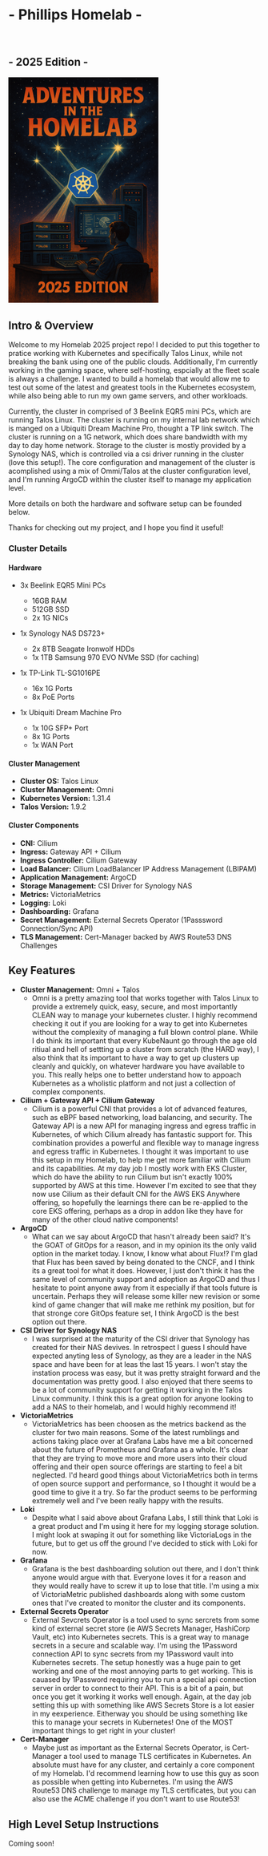 <p align="center">
    <h1> - Phillips Homelab - </h1><br>
    <h2> - 2025 Edition - </h2>
  <img src="https://raw.githubusercontent.com/alverezyari/phillips-homelab/main/img/homelab.png" alt="Phillips Homelab 2025" width="300"/>
</p>

## Intro & Overview

Welcome to my Homelab 2025 project repo! I decided to put this together to pratice working with Kubernetes and specifically Talos Linux, while not breaking the bank using one of the public clouds. Additionally, I'm currently working in the gaming space, where self-hosting, espcially at the fleet scale is always a challenge. I wanted to build a homelab that would allow me to test out some of the latest and greatest tools in the Kubernetes ecosystem, while also being able to run my own game servers, and other workloads.

Currently, the cluster in comprised of 3 Beelink EQR5 mini PCs, which are running Talos Linux. The cluster is running on my internal lab network which is manged on a Ubiquiti Dream Machine Pro, thought a TP link switch. The cluster is running on a 1G network, which does share bandwidth with my day to day home network. Storage to the cluster is mostly provided by a Synology NAS, which is controlled via a csi driver running in the cluster (love this setup!). The core configuration and management of the cluster is acomplished using a mix of Ommi/Talos at the cluster configuration level, and I'm running ArgoCD within the cluster itself to manage my application level.

More details on both the hardware and software setup can be founded below.

Thanks for checking out my project, and I hope you find it useful!

### Cluster Details

#### Hardware

- 3x Beelink EQR5 Mini PCs
    - 16GB RAM
    - 512GB SSD
    - 2x 1G NICs

- 1x Synology NAS DS723+
    - 2x 8TB Seagate Ironwolf HDDs
    - 1x 1TB Samsung 970 EVO NVMe SSD (for caching)

- 1x TP-Link TL-SG1016PE
    - 16x 1G Ports
    - 8x PoE Ports

- 1x Ubiquiti Dream Machine Pro
    - 1x 10G SFP+ Port
    - 8x 1G Ports
    - 1x WAN Port

#### Cluster Management

- **Cluster OS:** Talos Linux
- **Cluster Management:** Omni
- **Kubernetes Version:** 1.31.4
- **Talos Version:** 1.9.2

#### Cluster Components

- **CNI:** Cilium
- **Ingress:** Gateway API + Cilium
- **Ingress Controller:** Cilium Gateway
- **Load Balancer:** Cilium LoadBalancer IP Address Management (LBIPAM)
- **Application Management:** ArgoCD
- **Storage Management:** CSI Driver for Synology NAS
- **Metrics:** VictoriaMetrics
- **Logging:** Loki
- **Dashboarding:** Grafana
- **Secret Management:** External Secrets Operator (1Passsword Connection/Sync API)
- **TLS Management:** Cert-Manager backed by AWS Route53 DNS Challenges


## Key Features

- **Cluster Management:** Omni + Talos
    - Omni is a pretty amazing tool that works together with Talos Linux to provide a extremely quick, easy, secure, and most importantly CLEAN way to manage your kubernetes cluster. I highly recommend checking it out if you are looking for a way to get into Kubernetes without the complexity of managing a full blown control plane. While I do think its important that every KubeNaunt go through the age old ritiual and hell of settting up a cluster from scratch (the HARD way), I also think that its important to have a way to get up clusters up cleanly and quickly, on whatever hardware you have available to you. This really helps one to better understand how to appoach Kubernetes as a wholistic platform and not just a collection of complex components.
- **Cilium + Gateway API + Cilium Gateway**
    - Cilium is a powerful CNI that provides a lot of advanced features, such as eBPF based networking, load balancing, and security. The Gateway API is a new API for managing ingress and egress traffic in Kubernetes, of which Cilium already has fantastic support for. This combination provides a powerful and flexible way to manage ingress and egress traffic in Kubernetes. I thought it was important to use this setup in my Homelab, to help me get more familiar with Cilium and its capabilities. At my day job I mostly work with EKS Cluster, which do have the ability to run Cilium but isn't exactly 100% supported by AWS at this time. However I'm excited to see that they now use Cilium as their default CNI for the AWS EKS Anywhere offering, so hopefully the learnings there can be re-applied to the core EKS offering, perhaps as a drop in addon like they have for many of the other cloud native components!
- **ArgoCD**
    - What can we say about ArgoCD that hasn't already been said? It's the GOAT of GitOps for a reason, and in my opinion its the only valid option in the market today. I know, I know what about Flux!? I'm glad that Flux has been saved by being donated to the CNCF, and I think its a great tool for what it does. However, I just don't think it has the same level of community support and adoption as ArgoCD and thus I hesitate to point anyone away from it especially if that tools future is uncertain. Perhaps they will release some killer new revision or some kind of game changer that will make me rethink my position, but for that stronge core GitOps feature set, I think ArgoCD is the best option out there.
- **CSI Driver for Synology NAS**
    - I was surprised at the maturity of the CSI driver that Synology has created for their NAS devives. In retrospect I guess I should have expected anyting less of Synology, as they are a leader in the NAS space and have been for at leas the last 15 years. I won't stay the instation process was easy, but it was pretty straight forward and the documentation was pretty good. I also enjoyed that there seems to be a lot of community support for getting it working in the Talos Linux community. I think this is a great option for anyone looking to add a NAS to their homelab, and I would highly recommend it!
- **VictoriaMetrics**
    - VictoriaMetrics has been choosen as the metrics backend as the cluster for two main reasons. Some of the latest rumblings and actions taking place over at Grafana Labs have me a bit concerned about the future of Prometheus and Grafana as a whole. It's clear that they are trying to move more and more users into their cloud offering and their open source offerings are starting to feel a bit neglected. I'd heard good things about VictoriaMetrics both in terms of open source support and performance, so I thought it would be a good time to give it a try. So far the product seems to be performing extremely well and I've been really happy with the results.
- **Loki**
    - Despite what I said above about Grafana Labs, I still think that Loki is a great product and I'm using it here for my logging storage solution. I might look at swaping it out for something like VictoriaLogs in the future, but to get us off the ground I've decided to stick with Loki for now.
- **Grafana**
    - Grafana is the best dashboarding solution out there, and I don't think anyone would argue with that. Everyone loves it for a reason and they would really have to screw it up to lose that title. I'm using a mix of VictoriaMetric published dashboards along with some custom ones that I've created to monitor the cluster and its components.
- **External Secrets Operator**
    - External Sevcrets Operator is a tool used to sync sercrets from some kind of external secret store (ie AWS Secrets Manager, HashiCorp Vault, etc) into Kubernetes secrets. This is a great way to manage secrets in a secure and scalable way. I'm using the 1Password connection API to sync secrets from my 1Password vault into Kubernetes secrets. The setup honestly was a huge pain to get working and one of the most annoying parts to get working. This is cauased by 1Password requiring you to run a special api connection server in order to connect to their API. This is a bit of a pain, but once you get it working it works well enough. Again, at the day job setting this up with something like AWS Secrets Store is a lot easier in my eexperience. Eitherway you should be using something like this to manage your secrets in Kubernetes! One of the MOST important things to get right in your cluster!
- **Cert-Manager**
    - Maybe just as important as the External Secrets Operator, is Cert-Manager a tool used to manage TLS certificates in Kubernetes. An absolute must have for any cluster, and certainly a core component of my Homelab. I'd recommend learning how to use this guy as soon as possible when getting into Kubernetes. I'm using the AWS Route53 DNS challenge to manage my TLS certificates, but you can also use the ACME challenge if you don't want to use Route53!


## High Level Setup Instructions

Coming soon!

